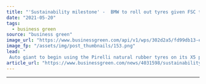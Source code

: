 ```yaml
---
title: "'Sustainability milestone' -  BMW to roll out tyres given FSC tick of approval"
date: "2021-05-20"
tags: 
  - business green
source: "business green"
image_url: "https://www.businessgreen.com/api/v1/wps/302d2a5/fd99db13-e874-4754-8568-d9a2236d7c57/1/p-zero-detail-outside-web-pirelli-bmw-fsc-tyre-185x114.png"
image_fp: "/assets/img/post_thumbnails/153.png"
lead: "
 Auto giant to begin using the Pirelli natural rubber tyres on its X5 plug-in hybrid cars from August 2021 ..."
article_url: "https://www.businessgreen.com/news/4031598/sustainability-milestone-bmw-roll-tyres-fsc-tick-approval"
---
```


---
